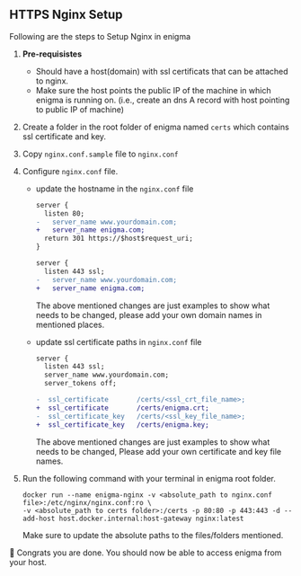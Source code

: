 ## HTTPS Nginx Setup

Following are the steps to Setup Nginx in enigma

1. **Pre-requisistes**
    - Should have a host(domain) with ssl certificats that can be attached to nginx.
    - Make sure the host points the public IP of the machine in which enigma is running on. (i.e., create an dns A record with host pointing to public IP of machine)
2. Create a folder in the root folder of enigma named `certs` which contains ssl certificate and key.
3. Copy `nginx.conf.sample` file to `nginx.conf`
3. Configure `nginx.conf` file.
    - update the hostname in the `nginx.conf` file
      ```diff
      server {
        listen 80;
      -   server_name www.yourdomain.com;
      +   server_name enigma.com;
        return 301 https://$host$request_uri;
      }
      ```

      ```diff
      server {
        listen 443 ssl;
      -   server_name www.yourdomain.com;
      +   server_name enigma.com;
      ```
      The above mentioned changes are just examples to show what needs to be changed, please add your own domain names in mentioned places.
    - update ssl certificate paths in `nginx.conf` file
      ```diff
      server {
        listen 443 ssl;
        server_name www.yourdomain.com;
        server_tokens off;

      -  ssl_certificate       /certs/<ssl_crt_file_name>;
      +  ssl_certificate       /certs/enigma.crt;
      -  ssl_certificate_key   /certs/<ssl_key_file_name>;
      +  ssl_certificate_key   /certs/enigma.key;
      ```
      The above mentioned changes are just examples to show what needs to be changed, Please add your own certificate and key file names.

4. Run the following command with your terminal in enigma root folder.
    ```
    docker run --name enigma-nginx -v <absolute_path to nginx.conf file>:/etc/nginx/nginx.conf:ro \
    -v <absolute_path to certs folder>:/certs -p 80:80 -p 443:443 -d --add-host host.docker.internal:host-gateway nginx:latest
    ```
    Make sure to update the absolute paths to the files/folders mentioned.

:tada: Congrats you are done. You should now be able to access enigma from your host.
